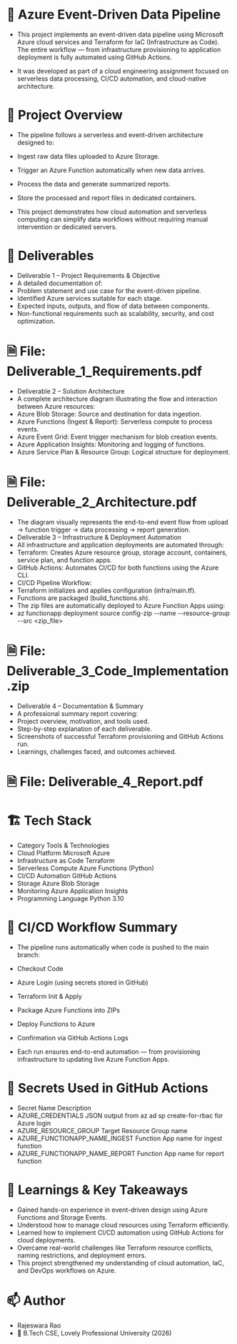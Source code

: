 # 🚀 Azure Event-Driven Data Pipeline

-  This project implements an event-driven data pipeline using Microsoft Azure cloud services and Terraform for IaC (Infrastructure as Code). The entire workflow — from infrastructure provisioning to application deployment  is fully automated using GitHub Actions.

- It was developed as part of a cloud engineering assignment focused on serverless data processing, CI/CD automation, and cloud-native architecture.

# 📘 Project Overview

- The pipeline follows a serverless and event-driven architecture designed to:

- Ingest raw data files uploaded to Azure Storage.

- Trigger an Azure Function automatically when new data arrives.

- Process the data and generate summarized reports.

- Store the processed and report files in dedicated containers.

- This project demonstrates how cloud automation and serverless computing can simplify data workflows without requiring manual intervention or dedicated servers.

# 🧱 Deliverables

- Deliverable 1 – Project Requirements & Objective
- A detailed documentation of:
- Problem statement and use case for the event-driven pipeline.
- Identified Azure services suitable for each stage.
- Expected inputs, outputs, and flow of data between components.
- Non-functional requirements such as scalability, security, and cost optimization.

# 🗎 File: Deliverable_1_Requirements.pdf

- Deliverable 2 – Solution Architecture
- A complete architecture diagram illustrating the flow and interaction between Azure resources:
- Azure Blob Storage: Source and destination for data ingestion.
- Azure Functions (Ingest & Report): Serverless compute to process events.
- Azure Event Grid: Event trigger mechanism for blob creation events.
- Azure Application Insights: Monitoring and logging of functions.
- Azure Service Plan & Resource Group: Logical structure for deployment.

# 🗎 File: Deliverable_2_Architecture.pdf

- The diagram visually represents the end-to-end event flow from upload → function trigger → data processing → report generation.
- Deliverable 3 – Infrastructure & Deployment Automation
- All infrastructure and application deployments are automated through:
- Terraform: Creates Azure resource group, storage account, containers, service plan, and function apps.
- GitHub Actions: Automates CI/CD for both functions using the Azure CLI.
- CI/CD Pipeline Workflow:
- Terraform initializes and applies configuration (infra/main.tf).
- Functions are packaged (build_functions.sh).
- The zip files are automatically deployed to Azure Function Apps using:
- az functionapp deployment source config-zip --name <FunctionName> --resource-group <ResourceGroup> --src <zip_file>


# 🗎 File: Deliverable_3_Code_Implementation.zip

- Deliverable 4 – Documentation & Summary
- A professional summary report covering:
- Project overview, motivation, and tools used.
- Step-by-step explanation of each deliverable.
- Screenshots of successful Terraform provisioning and GitHub Actions run.
- Learnings, challenges faced, and outcomes achieved.

# 🗎 File: Deliverable_4_Report.pdf

# 🏗️ Tech Stack

- Category	Tools & Technologies
- Cloud Platform	Microsoft Azure
- Infrastructure as Code	Terraform
- Serverless Compute	Azure Functions (Python)
- CI/CD Automation	GitHub Actions
- Storage	Azure Blob Storage
- Monitoring	Azure Application Insights
- Programming Language	Python 3.10

# 🔄 CI/CD Workflow Summary

- The pipeline runs automatically when code is pushed to the main branch:

- Checkout Code

- Azure Login (using secrets stored in GitHub)
- Terraform Init & Apply
- Package Azure Functions into ZIPs
- Deploy Functions to Azure
- Confirmation via GitHub Actions Logs
- Each run ensures end-to-end automation — from provisioning infrastructure to updating live Azure Function Apps.

# 🔐 Secrets Used in GitHub Actions

- Secret Name	Description
- AZURE_CREDENTIALS	JSON output from az ad sp create-for-rbac for Azure login
- AZURE_RESOURCE_GROUP	Target Resource Group name
- AZURE_FUNCTIONAPP_NAME_INGEST	Function App name for ingest function
- AZURE_FUNCTIONAPP_NAME_REPORT	Function App name for report function

  
# 🧠 Learnings & Key Takeaways

- Gained hands-on experience in event-driven design using Azure Functions and Storage Events.
- Understood how to manage cloud resources using Terraform efficiently.
- Learned how to implement CI/CD automation using GitHub Actions for cloud deployments.
- Overcame real-world challenges like Terraform resource conflicts, naming restrictions, and deployment errors.
- This project strengthened my understanding of cloud automation, IaC, and DevOps workflows on Azure.

# 📫 Author

- Rajeswara Rao
- 💼 B.Tech CSE, Lovely Professional University (2026)
